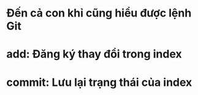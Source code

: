 # Đến cả con khỉ cũng hiểu được lệnh Git
# add: Đăng ký thay đổi trong index
# commit: Lưu lại trạng thái của index
